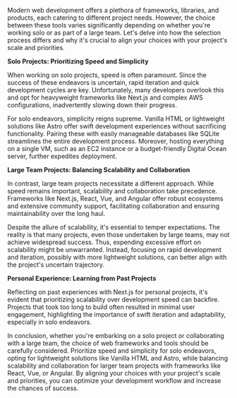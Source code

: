 Modern web development offers a plethora of frameworks, libraries, and products, each catering to different project needs. However, the choice between these tools varies significantly depending on whether you're working solo or as part of a large team. Let's delve into how the selection process differs and why it's crucial to align your choices with your project's scale and priorities.

**Solo Projects: Prioritizing Speed and Simplicity**

When working on solo projects, speed is often paramount. Since the success of these endeavors is uncertain, rapid iteration and quick development cycles are key. Unfortunately, many developers overlook this and opt for heavyweight frameworks like Next.js and complex AWS configurations, inadvertently slowing down their progress.

For solo endeavors, simplicity reigns supreme. Vanilla HTML or lightweight solutions like Astro offer swift development experiences without sacrificing functionality. Pairing these with easily manageable databases like SQLite streamlines the entire development process. Moreover, hosting everything on a single VM, such as an EC2 instance or a budget-friendly Digital Ocean server, further expedites deployment.

**Large Team Projects: Balancing Scalability and Collaboration**

In contrast, large team projects necessitate a different approach. While speed remains important, scalability and collaboration take precedence. Frameworks like Next.js, React, Vue, and Angular offer robust ecosystems and extensive community support, facilitating collaboration and ensuring maintainability over the long haul.

Despite the allure of scalability, it's essential to temper expectations. The reality is that many projects, even those undertaken by large teams, may not achieve widespread success. Thus, expending excessive effort on scalability might be unwarranted. Instead, focusing on rapid development and iteration, possibly with more lightweight solutions, can better align with the project's uncertain trajectory.

**Personal Experience: Learning from Past Projects**

Reflecting on past experiences with Next.js for personal projects, it's evident that prioritizing scalability over development speed can backfire. Projects that took too long to build often resulted in minimal user engagement, highlighting the importance of swift iteration and adaptability, especially in solo endeavors.

In conclusion, whether you're embarking on a solo project or collaborating with a large team, the choice of web frameworks and tools should be carefully considered. Prioritize speed and simplicity for solo endeavors, opting for lightweight solutions like Vanilla HTML and Astro, while balancing scalability and collaboration for larger team projects with frameworks like React, Vue, or Angular. By aligning your choices with your project's scale and priorities, you can optimize your development workflow and increase the chances of success.